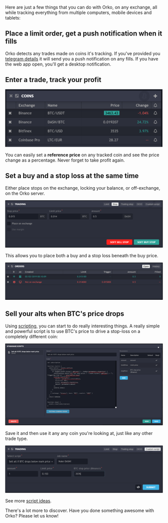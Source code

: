Here are just a few things that you can do with Orko, on any exchange, all while tracking everything from multiple computers, mobile devices and tablets:

## Place a limit order, get a push notification when it fills

Orko detects any trades made on coins it's tracking. If you've provided you [telegram details](Local-installation) it will send you a push notification on any fills. If you have the web app open, you'll get a desktop notification.

## Enter a trade, track your profit

<img src="images/referenceprice.PNG" width="600" alt="Reference Prices"/>

You can easily set a **reference price** on any tracked coin and see the price change as a percentage.  Never forget to take profit again.

## Set a buy and a stop loss at the same time

Either place stops on the exchange, locking your balance, or off-exchange, on the Orko server.

<img src="images/softstop.PNG" width="800" alt="Soft stops"/>

This allows you to place both a buy and a stop loss beneath the buy price.

<img src="images/softstop2.PNG" width="800" alt="Entering a soft stop"/>

## Sell your alts when BTC's price drops

Using [scripting](Scripting), you can start to do really interesting things.  A really simple and powerful script is to use BTC's price to drive a stop-loss on a completely different coin:

<img src="images/managescripts.PNG" alt="Manage scripts"/>

Save it and then use it any any coin you're looking at, just like any other trade type.

<img src="images/runscript.PNG" width="800" alt="Run a script"/>

See more [script ideas](Script_Library).

There's a lot more to discover.  Have you done something awesome with Orko?  Please let us know!